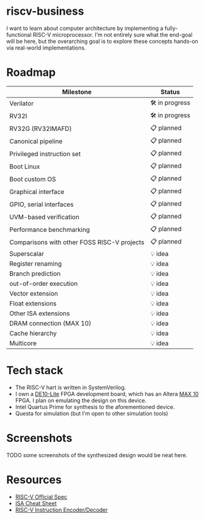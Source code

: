 # riscv-business
I want to learn about computer architecture by implementing a fully-functional RISC-V microprocessor. I'm not entirely sure what the end-goal will be here, but the overarching goal is to explore these concepts hands-on via real-world implementations.

# Roadmap
| Milestone | Status |
| - | - | 
| Verilator | 🛠️ in progress | 
| RV32I | 🛠️ in progress | 
| RV32G (RV32IMAFD) | 📋 planned | 
| Canonical pipeline | 📋 planned | 
| Privileged instruction set | 📋 planned |
| Boot Linux | 📋 planned |
| Boot custom OS | 📋 planned |
| Graphical interface | 📋 planned |
| GPIO, serial interfaces | 📋 planned |
| UVM-based verification | 📋 planned |
| Performance benchmarking | 📋 planned |
| Comparisons with other FOSS RISC-V projects | 📋 planned |
| Superscalar | 💡 idea | 
| Register renaming | 💡 idea |
| Branch prediction | 💡 idea | 
| out-of-order execution | 💡 idea |
| Vector extension | 💡 idea |
| Float extensions | 💡 idea |
| Other ISA extensions | 💡 idea |
| DRAM connection (MAX 10) | 💡 idea |
| Cache hierarchy | 💡 idea |
| Multicore | 💡 idea |

# Tech stack
- The RISC-V hart is written in SystemVerilog.
- I own a [DE10-Lite](https://www.terasic.com.tw/cgi-bin/page/archive.pl?Language=English&No=1021) FPGA development board, which has an Altera [MAX 10](https://www.intel.com/content/www/us/en/products/details/fpga/max/10.html) FPGA. I plan on emulating the design on this device.
- Intel Quartus Prime for synthesis to the aforementioned device.
- Questa for simulation (but I'm open to other simulation tools)

# Screenshots
TODO some screenshots of the synthesized design would be neat here.

# Resources
- [RISC-V Official Spec](https://riscv.org/technical/specifications/)
- [ISA Cheat Sheet](https://www.cs.sfu.ca/~ashriram/Courses/CS295/assets/notebooks/RISCV/RISCV_CARD.pdf)
- [RISC-V Instruction Encoder/Decoder](https://luplab.gitlab.io/rvcodecjs/)

